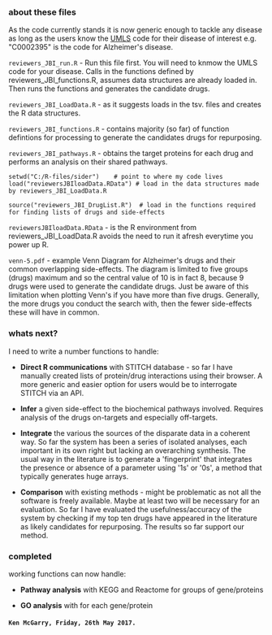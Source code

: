 ### about these files
As the code currently stands it is now generic enough to tackle any disease as long as the users know the [UMLS](https://www.nlm.nih.gov/research/umls/ "Unified Medical Language System") code for their disease of interest e.g. "C0002395" is the code for Alzheimer's disease.

`reviewers_JBI_run.R` - Run this file first. You will need to knmow the UMLS code for your disease. Calls in the functions defined by reviewers_JBI_functions.R, assumes data structures are already loaded in. Then runs the functions and generates the candidate drugs. 

`reviewers_JBI_LoadData.R` - as it suggests loads in the tsv. files and creates the R data structures.

`reviewers_JBI_functions.R` - contains majority (so far) of function defintions for processing to generate the candidates drugs for repurposing.

`reviewers_JBI_pathways.R` - obtains the target proteins for each drug and performs an analysis on their shared pathways.

```
setwd("C:/R-files/sider")    # point to where my code lives
load("reviewersJBIloadData.RData") # load in the data structures made by reviewers_JBI_LoadData.R

source("reviewers_JBI_DrugList.R")  # load in the functions required for finding lists of drugs and side-effects

```

`reviewersJBIloadData.RData` - is the R environment from reviewers_JBI_LoadData.R avoids the need to run it afresh everytime you power up R.

`venn-5.pdf` - example Venn Diagram for Alzheimer's drugs and their common overlapping side-effects. The diagram is limited to five groups (drugs) maximum and so the central value of 10 is in fact 8, because 9 drugs were used to generate the candidate drugs. Just be aware of this limitation when plotting Venn's if you have more than five drugs. Generally, the more drugs you conduct the search with, then the fewer side-effects these will have in common.

### whats next?
I need to write a number functions to handle:

+ **Direct R communications** with STITCH database - so far I have manually created lists of protein/drug interactions using their browser. A more generic and easier option for users would be to interrogate STITCH via an API.

+ **Infer** a given side-effect to the biochemical pathways involved. Requires analysis of the drugs on-targets and especially off-targets.

+ **Integrate** the various the sources of the disparate data in a coherent way. So far the system has been a series of isolated analyses, each important in its own right but lacking an overarching synthesis. The usual way in the literature is to generate a 'fingerprint' that integrates the presence or absence of a parameter using '1s' or '0s', a method that typically generates huge arrays.

+ **Comparison** with existing methods - might be problematic as not all the software is freely available. Maybe at least two will be necessary for an evaluation. So far I have evaluated the usefulness/accuracy of the system by checking if my top ten drugs have appeared in the literature as likely candidates for repurposing. The results so far support our method.

### completed
working functions can now handle:
+ **Pathway analysis** with KEGG and Reactome for groups of gene/proteins

+ **GO analysis** with for each gene/protein

#### `Ken McGarry, Friday, 26th May 2017.`

